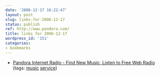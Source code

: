 ```yaml
---
date: '2006-12-17 16:22:47'
layout: post
slug: links-for-2006-12-17
status: publish
ref: http://www.pandora.com/
title: links for 2006-12-17
wordpress_id: '151'
categories:
- bookmarks
---
```




  * [Pandora Internet Radio - Find New Music, Listen to Free Web Radio](http://www.pandora.com/) (tags: [music](http://del.icio.us/eob/music) [service](http://del.icio.us/eob/service))






